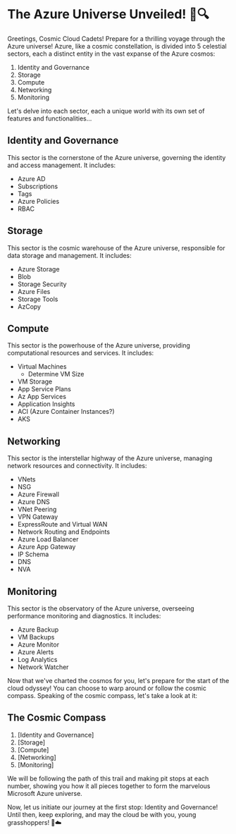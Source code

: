 # The Azure Universe Unveiled! 🌌🔍

Greetings, Cosmic Cloud Cadets! Prepare for a thrilling voyage through the Azure universe! Azure, like a cosmic constellation, is divided into 5 celestial sectors, each a distinct entity in the vast expanse of the Azure cosmos:

1. Identity and Governance
2. Storage
3. Compute
4. Networking
5. Monitoring

Let's delve into each sector, each a unique world with its own set of features and functionalities…

## Identity and Governance
This sector is the cornerstone of the Azure universe, governing the identity and access management. It includes:
- Azure AD
- Subscriptions
- Tags
- Azure Policies
- RBAC

## Storage
This sector is the cosmic warehouse of the Azure universe, responsible for data storage and management. It includes:
- Azure Storage
- Blob
- Storage Security
- Azure Files
- Storage Tools
- AzCopy

## Compute
This sector is the powerhouse of the Azure universe, providing computational resources and services. It includes:
- Virtual Machines
  - Determine VM Size
- VM Storage
- App Service Plans
- Az App Services
- Application Insights
- ACI (Azure Container Instances?)
- AKS 

## Networking
This sector is the interstellar highway of the Azure universe, managing network resources and connectivity. It includes:
- VNets
- NSG
- Azure Firewall
- Azure DNS
- VNet Peering
- VPN Gateway
- ExpressRoute and Virtual WAN
- Network Routing and Endpoints
- Azure Load Balancer
- Azure App Gateway
- IP Schema
- DNS
- NVA

## Monitoring
This sector is the observatory of the Azure universe, overseeing performance monitoring and diagnostics. It includes:
- Azure Backup
- VM Backups
- Azure Monitor
- Azure Alerts
- Log Analytics
- Network Watcher

Now that we've charted the cosmos for you, let's prepare for the start of the cloud odyssey! You can choose to warp around or follow the cosmic compass. Speaking of the cosmic compass, let's take a look at it:

## The Cosmic Compass

1. [Identity and Governance]
2. [Storage]
3. [Compute]
4. [Networking]
5. [Monitoring]

We will be following the path of this trail and making pit stops at each number, showing you how it all pieces together to form the marvelous Microsoft Azure universe.

Now, let us initiate our journey at the first stop:
Identity and Governance! Until then, keep exploring, and may the cloud be with you, young grasshoppers! 🚀☁️